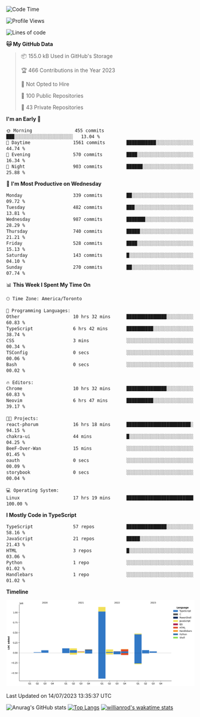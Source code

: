 <!--START_SECTION:waka-->
![Code Time](http://img.shields.io/badge/Code%20Time-401%20hrs%2041%20mins-blue)

![Profile Views](http://img.shields.io/badge/Profile%20Views-0-blue)

![Lines of code](https://img.shields.io/badge/From%20Hello%20World%20I%27ve%20Written-2.3%20million%20lines%20of%20code-blue)

**🐱 My GitHub Data** 

> 📦 155.0 kB Used in GitHub's Storage 
 > 
> 🏆 466 Contributions in the Year 2023
 > 
> 🚫 Not Opted to Hire
 > 
> 📜 100 Public Repositories 
 > 
> 🔑 43 Private Repositories 
 > 
**I'm an Early 🐤** 

```text
🌞 Morning                455 commits         ███░░░░░░░░░░░░░░░░░░░░░░   13.04 % 
🌆 Daytime                1561 commits        ███████████░░░░░░░░░░░░░░   44.74 % 
🌃 Evening                570 commits         ████░░░░░░░░░░░░░░░░░░░░░   16.34 % 
🌙 Night                  903 commits         ██████░░░░░░░░░░░░░░░░░░░   25.88 % 
```
📅 **I'm Most Productive on Wednesday** 

```text
Monday                   339 commits         ██░░░░░░░░░░░░░░░░░░░░░░░   09.72 % 
Tuesday                  482 commits         ███░░░░░░░░░░░░░░░░░░░░░░   13.81 % 
Wednesday                987 commits         ███████░░░░░░░░░░░░░░░░░░   28.29 % 
Thursday                 740 commits         █████░░░░░░░░░░░░░░░░░░░░   21.21 % 
Friday                   528 commits         ████░░░░░░░░░░░░░░░░░░░░░   15.13 % 
Saturday                 143 commits         █░░░░░░░░░░░░░░░░░░░░░░░░   04.10 % 
Sunday                   270 commits         ██░░░░░░░░░░░░░░░░░░░░░░░   07.74 % 
```


📊 **This Week I Spent My Time On** 

```text
🕑︎ Time Zone: America/Toronto

💬 Programming Languages: 
Other                    10 hrs 32 mins      ███████████████░░░░░░░░░░   60.83 % 
TypeScript               6 hrs 42 mins       ██████████░░░░░░░░░░░░░░░   38.74 % 
CSS                      3 mins              ░░░░░░░░░░░░░░░░░░░░░░░░░   00.34 % 
TSConfig                 0 secs              ░░░░░░░░░░░░░░░░░░░░░░░░░   00.06 % 
Bash                     0 secs              ░░░░░░░░░░░░░░░░░░░░░░░░░   00.02 % 

🔥 Editors: 
Chrome                   10 hrs 32 mins      ███████████████░░░░░░░░░░   60.83 % 
Neovim                   6 hrs 47 mins       ██████████░░░░░░░░░░░░░░░   39.17 % 

🐱‍💻 Projects: 
react-phorum             16 hrs 18 mins      ████████████████████████░   94.15 % 
chakra-ui                44 mins             █░░░░░░░░░░░░░░░░░░░░░░░░   04.25 % 
BeeF-Over-Wan            15 mins             ░░░░░░░░░░░░░░░░░░░░░░░░░   01.45 % 
oauth                    0 secs              ░░░░░░░░░░░░░░░░░░░░░░░░░   00.09 % 
storybook                0 secs              ░░░░░░░░░░░░░░░░░░░░░░░░░   00.04 % 

💻 Operating System: 
Linux                    17 hrs 19 mins      █████████████████████████   100.00 % 
```

**I Mostly Code in TypeScript** 

```text
TypeScript               57 repos            ███████████████░░░░░░░░░░   58.16 % 
JavaScript               21 repos            █████░░░░░░░░░░░░░░░░░░░░   21.43 % 
HTML                     3 repos             █░░░░░░░░░░░░░░░░░░░░░░░░   03.06 % 
Python                   1 repo              ░░░░░░░░░░░░░░░░░░░░░░░░░   01.02 % 
Handlebars               1 repo              ░░░░░░░░░░░░░░░░░░░░░░░░░   01.02 % 
```



**Timeline**

![Lines of Code chart](https://raw.githubusercontent.com/wise-introvert/wise-introvert/master/assets/bar_graph.png)


 Last Updated on 14/07/2023 13:35:37 UTC
<!--END_SECTION:waka-->

![Anurag's GitHub stats](https://github-readme-stats.vercel.app/api?username=wise-introvert&count_private=true&show_icons=true)
[![Top Langs](https://github-readme-stats.vercel.app/api/top-langs/?username=wise-introvert&langs_count=10)](https://github.com/anuraghazra/github-readme-stats)
[![willianrod's wakatime stats](https://github-readme-stats.vercel.app/api/wakatime?username=wiseintrovert)](https://github.com/anuraghazra/github-readme-stats)

